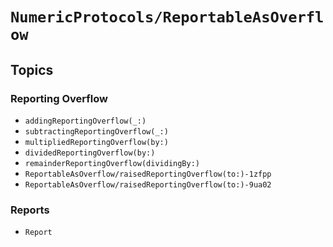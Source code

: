 # ``NumericProtocols/ReportableAsOverflow``

## Topics

### Reporting Overflow

- ``addingReportingOverflow(_:)``
- ``subtractingReportingOverflow(_:)``
- ``multipliedReportingOverflow(by:)``
- ``dividedReportingOverflow(by:)``
- ``remainderReportingOverflow(dividingBy:)``
- ``ReportableAsOverflow/raisedReportingOverflow(to:)-1zfpp``
- ``ReportableAsOverflow/raisedReportingOverflow(to:)-9ua02``

### Reports

- ``Report``
